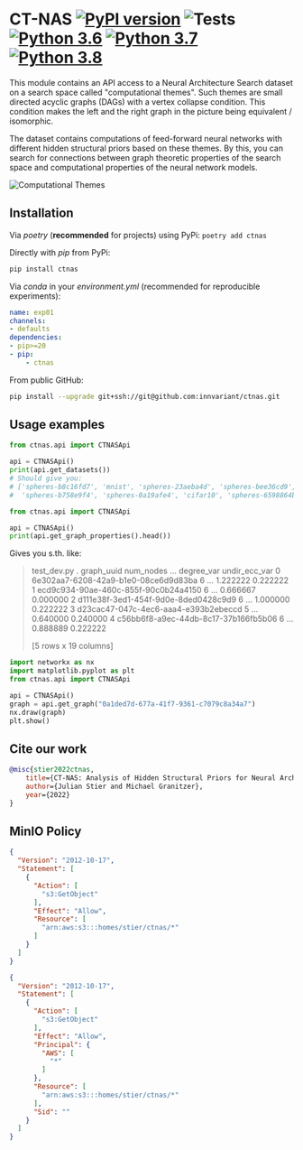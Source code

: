 # CT-NAS [![PyPI version](https://badge.fury.io/py/ctnas.svg)](https://badge.fury.io/py/ctnas) ![Tests](https://github.com/innvariant/ctnas/workflows/Tests/badge.svg) [![Python 3.6](https://img.shields.io/badge/python-3.6-blue.svg)](https://www.python.org/downloads/release/python-360/) [![Python 3.7](https://img.shields.io/badge/python-3.7-blue.svg)](https://www.python.org/downloads/release/python-370/) [![Python 3.8](https://img.shields.io/badge/python-3.8-blue.svg)](https://www.python.org/downloads/release/python-380/)
This module contains an API access to a Neural Architecture Search dataset on a search space called "computational themes".
Such themes are small directed acyclic graphs (DAGs) with a vertex collapse condition.
This condition makes the left and the right graph in the picture being equivalent / isomorphic.

The dataset contains computations of feed-forward neural networks with different hidden structural priors based on these themes.
By this, you can search for connections between graph theoretic properties of the search space and computational properties of the neural network models. 

![Computational Themes](res/compthemes-three-examples.drawio.png)

## Installation
Via *poetry* (**recommended** for projects) using PyPi:
``poetry add ctnas``

Directly with *pip* from PyPi:
```bash
pip install ctnas
```

Via *conda* in your *environment.yml* (recommended for reproducible experiments):
```yaml
name: exp01
channels:
- defaults
dependencies:
- pip>=20
- pip:
    - ctnas
```

From public GitHub:
```bash
pip install --upgrade git+ssh://git@github.com:innvariant/ctnas.git
```

## Usage examples
```python
from ctnas.api import CTNASApi

api = CTNASApi()
print(api.get_datasets())
# Should give you:
# ['spheres-b8c16fd7', 'mnist', 'spheres-23aeba4d', 'spheres-bee36cd9',
#  'spheres-b758e9f4', 'spheres-0a19afe4', 'cifar10', 'spheres-6598864b']
```

```python
from ctnas.api import CTNASApi

api = CTNASApi()
print(api.get_graph_properties().head())
```
Gives you s.th. like:
> test_dev.py .                             graph_uuid  num_nodes  ...  degree_var  undir_ecc_var
0  6e302aa7-6208-42a9-b1e0-08ce6d9d83ba          6  ...    1.222222       0.222222
1  ecd9c934-90ae-460c-855f-90c0b24a4150          6  ...    0.666667       0.000000
2  d111e38f-3ed1-454f-9d0e-8ded0428c9d9          6  ...    1.000000       0.222222
3  d23cac47-047c-4ec6-aaa4-e393b2ebeccd          5  ...    0.640000       0.240000
4  c56bb6f8-a9ec-44db-8c17-37b166fb5b06          6  ...    0.888889       0.222222
> 
> [5 rows x 19 columns]

```python
import networkx as nx
import matplotlib.pyplot as plt
from ctnas.api import CTNASApi

api = CTNASApi()
graph = api.get_graph("0a1ded7d-677a-41f7-9361-c7079c8a34a7")
nx.draw(graph)
plt.show()
```


## Cite our work
```bibtex
@misc{stier2022ctnas,
    title={CT-NAS: Analysis of Hidden Structural Priors for Neural Architecture Search},
    author={Julian Stier and Michael Granitzer},
    year={2022}
}
```

## MinIO Policy
```json
{
  "Version": "2012-10-17",
  "Statement": [
    {
      "Action": [
        "s3:GetObject"
      ],
      "Effect": "Allow",
      "Resource": [
        "arn:aws:s3:::homes/stier/ctnas/*"
      ]
    }
  ]
}
```
```json
{
  "Version": "2012-10-17",
  "Statement": [
    {
      "Action": [
        "s3:GetObject"
      ],
      "Effect": "Allow",
      "Principal": {
        "AWS": [
          "*"
        ]
      },
      "Resource": [
        "arn:aws:s3:::homes/stier/ctnas/*"
      ],
      "Sid": ""
    }
  ]
}
```